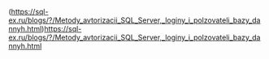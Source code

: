(https://sql-ex.ru/blogs/?/Metody_avtorizacii_SQL_Server,_loginy_i_polzovateli_bazy_dannyh.html)https://sql-ex.ru/blogs/?/Metody_avtorizacii_SQL_Server,_loginy_i_polzovateli_bazy_dannyh.html
